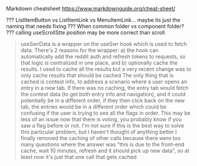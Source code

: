 Markdown cheatsheet https://www.markdownguide.org/cheat-sheet/

??? ListItemButton vs ListItemLink vs MenuItemLink... maybe its just the naming that needs fixing
??? When common folder vs component folder?
??? calling useScrollStte position may be more correct than scroll

> useSwrData is a wrapper on the useSwr hook which is used to fetch data. There's 2 reasons for the wrapper: a) the hook can automatically add the reddit auth and refresh tokens to requests, so that logic is centralized in one place, and b) optionally cache the results.
> I used to cache all the results but a very recent change was to only cache results that should be cached
> The only thing that is cached is contest info, to address a scenario where a user opens an entry in a new tab. If there was no caching, the entry tab would fetch the contest data (to get both entry info and navigation), and it could potentially be in a different order, if they then click back on the new tab, the entries would be in a different order which could be confusing if the user is trying to see all the flags in order.
> This may be less of an issue now that there is voting, you probably know if you saw a flag before or not. I'm not sure if this is the best way to solve this particular problem, but I haven't thought of anything better
> I finally removed the caching of other calls because there were too many questions where the answer was "this is due to the front-end cache, wait 10 minutes, refresh and it should pick up new data", so at least now it's just that one call that gets cached
```